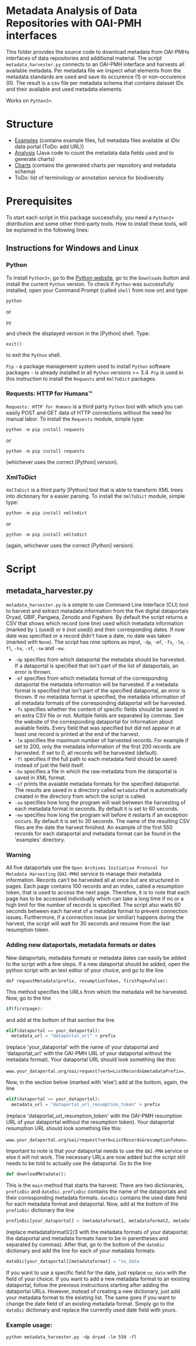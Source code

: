 # Metadata Analysis of Data Repositories with OAI-PMH interfaces

This folder provides the source code to download metadata from OAI-PMHs interfaces of data repositories and additional material. The script ```metadata_harvester.py``` connects to an OAI-PMH interface and harvests all available metadata. Per metadata file we inspect what elements from the metadata standards are used and save its occurence (1) or non-occurence (0). The result is a csv file per metadata schema that contains dataset IDs and their available and used metadata elements.

Works on ```Python3+```.

# Structure

* [Examples] (contains example files, full metadata files available at iDiv data portal (ToDo: add URL))
* [Analysis] (Java code to count the metadata data fields used and to generate charts)
* [Charts] (contains the generated charts per repository and metadata schema)
* ToDo: list of terminology or annotation service for biodiversity

[Examples]: https://github.com/fusion-jena/QuestionsMetadataBiodiv/tree/master/data_repositories/examples
[Analysis]: https://github.com/fusion-jena/QuestionsMetadataBiodiv/tree/master/data_repositories/analysis
[Charts]: https://github.com/fusion-jena/QuestionsMetadataBiodiv/tree/master/data_repositories/charts

# Prerequisites

To start each script in this package successfully, you need a ```Python3+``` distribution and some other third-party tools.
How to install these tools, will be explained in the following lines:

## Instructions for Windows and Linux

### Python

To install ```Python3+```, go to the [Python website](https://www.python.org/), go to the ```Downloads``` button and install
the current ```Python``` version.
To check if ```Python``` was successfully installed, open your Command Prompt (called ```shell``` from now on) and type:

```shell
python
```

or

```shell
py
```

and check the displayed version in the [Python] shell. Type:

```shell
exit()
```

to exit the ```Python``` shell.

```Pip``` - a package management system used to install ```Python``` software packages - is already installed in all ```Python``` versions >= 3.4.
```Pip``` is used in this instruction to install the ```Requests``` and ```XmlToDict``` packages.


### Requests: HTTP for Humans™

```Requests: HTTP for Humans``` is a third party ```Python``` tool with which you can easily POST and GET data of HTTP connections without the need for manual labor. To install the ```Requests``` module, simple type:

```shell
python -m pip install requests
```

or

```shell
python -m pip install requests
```

(whichever uses the correct [Python] version).


### XmlToDict

```XmlToDict``` is a third party [Python] tool that is able to transform XML trees into dictionary for a easier parsing. To install the ```XmlToDict``` module, simple type:

```shell
python -m pip install xmltodict
```

or

```shell
python -m pip install xmltodict
```

(again, whichever uses the correct [Python] version).



# Script

## metadata_harvester.py

```metadata_harvester.py``` is a simple to use Command Line Interface (CLI) tool to harvest and extract metadata information from the five digital dataportals Dryad, GBIF, Pangaea, Zenodo and Figshare. By default the script returns a CSV that shows which record (one line) used which metadata information (marked by ```1``` (used) or ```0``` (not used)) and their corresponding dates. If now date was specified or a record didn't have a date, no date was taken (marked with ```None```). The script has nine options as input, ```-dp```, ```-mf```, ```-fs```, ```-lm```, ```-fl```, ```-hx```, ```-sf```, ```-sw``` and ```-ew```.
 * ```-dp``` specifies from which dataportal the metadata should be harvested. If a dataportal is specified that isn't part of the list of dataportals, an error is thrown.
 * ```-mf``` specifies from which metadata format of the corresponding dataportal the metadata information will be harvested. If a metadata format is specified that isn't part of the specified dataportal, an error is thrown. If no metadata format is specified, the metadata information of all metadata formats of the corresponding dataportal will be harvested.
 * ```-fs``` specifies whether the content of specific fields should be saved in an extra CSV file or not. Multiple fields are separated by commas. See the website of the corresponding dataportal for information about avaiable fields. Every field that was specified but did not appear in at least one record is printed at the end of the harvest.
 * ```-lm``` specifies the maximum number of harvested records. For example if set to 200, only the metadata information of the first 200 records are harvested. If set to 0, all records will be harvested (default).
 * ```-fl``` specifies if the full path to each metadata field should be saved instead of just the field itself.
 * ```-hx``` specifies a file in which the raw metadata from the dataportal is saved in XML format.
 * ```-sf``` prints the avaiable metadata formats for the specified dataportal. The results are saved in a directory called ```metadata``` that is automatically created in the directory from which the script is called.
 * ```-sw``` specifies how long the program will wait between the harvesting of each metadata format in seconds. By default it is set to 60 seconds.
 * ```-ew``` specifies how long the program will before it restarts if an exception occurs. By default it is set to 30 seconds.
The name of the resulting CSV files are the date the harvest finished. An example of the first 550 records for each dataportal and metadata format can be found in the 'examples' directory.


### Warning

All five dataportals use the ```Open Archives Initiative Protocol for Metadata Harvesting``` (```OAI-PMH```) service to manage their metadata information. Records can't be harvested all at once but are structured in pages. Each page contains 100 records and an index, called a resumption token, that is used to access the next page. Therefore, it is to note that each page has to be accessed individually which can take a long time if no or a high limit for the number of records is specified. The script also waits 60 seconds between each harvest of a metadata format to prevent connection issues. Furthermore, if a connection issue (or similiar) happens during the harvest, the script will wait for 30 seconds and resume from the last resumption token.


### Adding new dataportals, metadata formats or dates

New dataportals, metadata formats or metadata dates can easily be added to the script with a few steps. If a new dataportal should be added, open the python script with an text editor of your choice, and go to the line

```'python
def requestMetadata(prefix, resumptionToken, firstPage=False):
```

This method specifies the URLs from which the metadata will be harvested. Now, go to the line

```python
if(firstpage):
```

and add at the bottom of that section the line

```python
elif(dataportal == your_dataportal):
  metadata_url = "dataportal_url" + prefix
```

(replace 'your_dataportal' with the name of your dataportal and 'dataportal_url' with the OAI-PMH URL of your dataportal without the metadata format). Your dataportal URL should look something like this:

```www.your_dataportal.org/oai/request?verb=ListRecords&metadataPrefix=```.

Now, in the section below (marked with 'else') add at the bottom, again, the line

```python
elif(dataportal == your_dataportal):
  metadata_url = "dataportal_url_resumption_token" + prefix
```

(replace 'dataportal_url_resumption_token' with the OAI-PMH resumption URL of your dataportal without the resumption token). Your dataportal resumption URL should look something like this:

```www.your_dataportal.org/oai/request?verb=ListRecords&resumptionToken=```.

Important to note is that your dataportal needs to use the ```OAI-PMH``` service or else it will not work. The necessary URLs are now added but the script still needs to be told to actually use the dataportal. Go to the line

```python
def downloadMetadata():
```

This is the ```main``` method that starts the harvest. There are two dictionaries, ```prefixDic``` and ```dateDic```. ```prefixDic``` contains the name of the dataportals and their corresponding metadata formats. ```dateDic``` contains the used date field for each metadata format and dataportal. Now, add at the bottom of the ```prefixDic``` dictionary the line

```python
prefixDic[your_dataportal] = (metadataformat1, metadataformat2, metadataformat3)
```

(replace metadataformat1/2/3 with the metadata formats of your dataportal; the dataportal and metadata formats have to be in parentheses and separated by commas). After that, go to the bottom of the ```dateDic``` dictionary and add the line for each of your metadata formats:

```python
dateDic[your_dataportal][metadataformat] = "no_date
```

If you want to use a specific field for the date, just replace ```no_date``` with the field of your choice. If you want to add a new metadata format to an existing dataportal, follow the previous instructions starting after adding the dataportal URLs. However, instead of creating a new dictionary, just add your metadata format to the existing list. The same goes if you want to change the date field of an existing metadata format. Simply go to the ```dateDic``` dictionary and replace the currently used date field with yours.



### Example usage:

```shell
python metadata_harvester.py -dp dryad -lm 550 -fl
```
